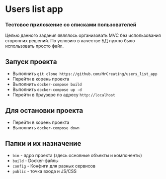 # Users list app

### Тестовое приложение со списками пользователей

Целью данного задания являлось организовать MVC без использования сторонних решений. По условию в качестве БД нужно было использовать просто файл.

## Запуск проекта
* Выполнить `git clone https://github.com/MrCreating/users_list_app`
* Перейти в корень проекта
* Выполнить `docker-compose build`
* Выполнить `docker-compose up -d`
* Перейти в браузере по адресу `http://localhost`

## Для остановки проекта
* Перейти в корень проекта
* Выполнить `docker-compose down`

## Папки и их назначение
* `bin` - ядро проекта (здесь основные объекты и компоненты)
* `build` - Docker-файлы
* `config` - Конфиги для разных сервисов
* `public` - точка входа и JS/CSS
